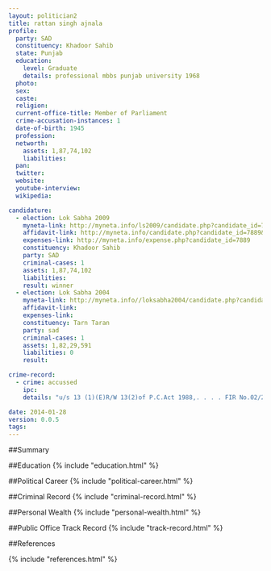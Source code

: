 ```yaml
---
layout: politician2
title: rattan singh ajnala
profile: 
  party: SAD
  constituency: Khadoor Sahib
  state: Punjab
  education: 
    level: Graduate
    details: professional mbbs punjab university 1968
  photo: 
  sex: 
  caste: 
  religion: 
  current-office-title: Member of Parliament
  crime-accusation-instances: 1
  date-of-birth: 1945
  profession: 
  networth: 
    assets: 1,87,74,102
    liabilities: 
  pan: 
  twitter: 
  website: 
  youtube-interview: 
  wikipedia: 

candidature: 
  - election: Lok Sabha 2009
    myneta-link: http://myneta.info/ls2009/candidate.php?candidate_id=7889
    affidavit-link: http://myneta.info/candidate.php?candidate_id=7889&scan=original
    expenses-link: http://myneta.info/expense.php?candidate_id=7889
    constituency: Khadoor Sahib 
    party: SAD
    criminal-cases: 1
    assets: 1,87,74,102
    liabilities: 
    result: winner 
  - election: Lok Sabha 2004
    myneta-link: http://myneta.info//loksabha2004/candidate.php?candidate_id=3108
    affidavit-link: 
    expenses-link: 
    constituency: Tarn Taran 
    party: sad
    criminal-cases: 1
    assets: 1,82,29,591
    liabilities: 0
    result:  

crime-record: 
  - crime: accussed
    ipc: 
    details: "u/s 13 (1)(E)R/W 13(2)of P.C.Act 1988,. . . . FIR No.02/2003, . . . . Revision No 913 of 2009 pending before High Court." 

date: 2014-01-28
version: 0.0.5
tags: 
---
```

##Summary


##Education
{% include "education.html" %}


##Political Career
{% include "political-career.html" %}


##Criminal Record
{% include "criminal-record.html" %}


##Personal Wealth
{% include "personal-wealth.html" %}


##Public Office Track Record
{% include "track-record.html" %}


##References


{% include "references.html" %}